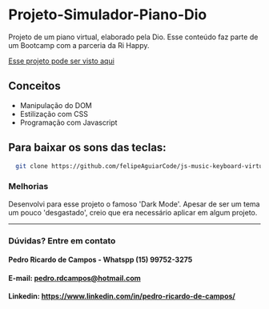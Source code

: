 # Projeto-Simulador-Piano-Dio
 Projeto de um piano virtual, elaborado pela Dio. Esse conteúdo faz parte de um Bootcamp com a parceria da Ri Happy.

 [Esse projeto pode ser visto aqui](https://pedrordcampos.github.io/projeto-simulador-piano-dio/)

## Conceitos 
- Manipulação do DOM
- Estilização com CSS
- Programação com Javascript

## Para baixar os sons das teclas:
```bash
  git clone https://github.com/felipeAguiarCode/js-music-keyboard-virtual.git

```
### Melhorias
Desenvolvi para esse projeto o famoso 'Dark Mode'. Apesar de ser um tema um pouco 'desgastado', creio que era necessário aplicar em algum projeto.

--- 

### Dúvidas? Entre em contato
#### Pedro Ricardo de Campos - Whatspp (15) 99752-3275
#### E-mail: pedro.rdcampos@hotmail.com
#### Linkedin: https://www.linkedin.com/in/pedro-ricardo-de-campos/
